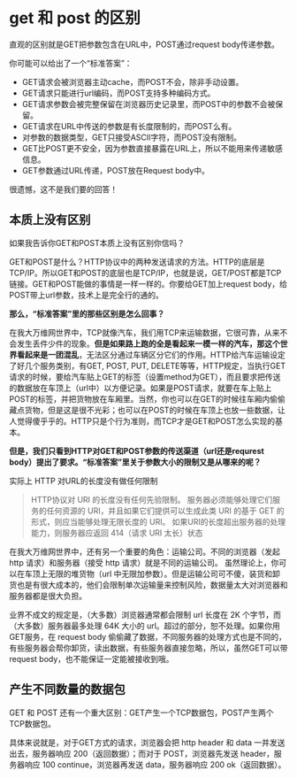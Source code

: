# get 和 post 的区别

直观的区别就是GET把参数包含在URL中，POST通过request body传递参数。

你可能可以给出了一个“标准答案”：

- GET请求会被浏览器主动cache，而POST不会，除非手动设置。
- GET请求只能进行url编码，而POST支持多种编码方式。
- GET请求参数会被完整保留在浏览器历史记录里，而POST中的参数不会被保留。
- GET请求在URL中传送的参数是有长度限制的，而POST么有。
- 对参数的数据类型，GET只接受ASCII字符，而POST没有限制。
- GET比POST更不安全，因为参数直接暴露在URL上，所以不能用来传递敏感信息。
- GET参数通过URL传递，POST放在Request body中。

很遗憾，这不是我们要的回答！

## 本质上没有区别

如果我告诉你GET和POST本质上没有区别你信吗？

GET和POST是什么？HTTP协议中的两种发送请求的方法。HTTP的底层是TCP/IP。所以GET和POST的底层也是TCP/IP，也就是说，GET/POST都是TCP链接。GET和POST能做的事情是一样一样的。你要给GET加上request body，给POST带上url参数，技术上是完全行的通的。

**那么，“标准答案”里的那些区别是怎么回事？**

在我大万维网世界中，TCP就像汽车，我们用TCP来运输数据，它很可靠，从来不会发生丢件少件的现象。**但是如果路上跑的全是看起来一模一样的汽车，那这个世界看起来是一团混乱**，无法区分通过车辆区分它们的作用。HTTP给汽车运输设定了好几个服务类别，有GET, POST, PUT, DELETE等等，HTTP规定，当执行GET请求的时候，要给汽车贴上GET的标签（设置method为GET），而且要求把传送的数据放在车顶上（url中）以方便记录。如果是POST请求，就要在车上贴上POST的标签，并把货物放在车厢里。当然，你也可以在GET的时候往车厢内偷偷藏点货物，但是这是很不光彩；也可以在POST的时候在车顶上也放一些数据，让人觉得傻乎乎的。HTTP只是个行为准则，而TCP才是GET和POST怎么实现的基本。

**但是，我们只看到HTTP对GET和POST参数的传送渠道（url还是requrest body）提出了要求。“标准答案”里关于参数大小的限制又是从哪来的呢？**

实际上 HTTP 对URL的长度没有做任何限制

> HTTP协议对 URI 的长度没有任何先验限制。 服务器必须能够处理它们服务的任何资源的 URI，并且如果它们提供可以生成此类 URI 的基于 GET 的形式，则应当能够处理无限长度的 URI。 如果URI的长度超出服务器的处理能力，则服务器应返回 414（请求 URI 太长）状态

在我大万维网世界中，还有另一个重要的角色：运输公司。不同的浏览器（发起 http 请求）和服务器（接受 http 请求）就是不同的运输公司。 虽然理论上，你可以在车顶上无限的堆货物（url 中无限加参数）。但是运输公司可不傻，装货和卸货也是有很大成本的，他们会限制单次运输量来控制风险，数据量太大对浏览器和服务器都是很大负担。

业界不成文的规定是，（大多数）浏览器通常都会限制 url 长度在 2K 个字节，而（大多数）服务器最多处理 64K 大小的 url。超过的部分，恕不处理。如果你用GET服务，在 request body 偷偷藏了数据，不同服务器的处理方式也是不同的，有些服务器会帮你卸货，读出数据，有些服务器直接忽略，所以，虽然GET可以带 request body，也不能保证一定能被接收到哦。

## 产生不同数量的数据包

GET 和 POST 还有一个重大区别：GET产生一个TCP数据包，POST产生两个TCP数据包。

具体来说就是，对于GET方式的请求，浏览器会把 http header 和 data 一并发送出去，服务器响应 200（返回数据）；而对于 POST，浏览器先发送 header，服务器响应 100 continue，浏览器再发送 data，服务器响应 200 ok（返回数据）。
